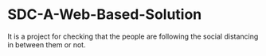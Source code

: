 # SDC-A-Web-Based-Solution
It is a project for checking that the  people are following the social distancing in between them or not.
